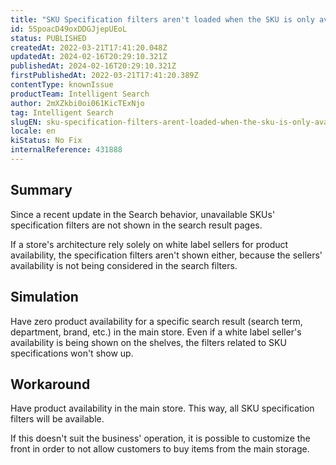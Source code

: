 ```yaml
---
title: "SKU Specification filters aren't loaded when the SKU is only available in a Whitelabel seller"
id: 5SpoacD49oxDDGJjepUEoL
status: PUBLISHED
createdAt: 2022-03-21T17:41:20.048Z
updatedAt: 2024-02-16T20:29:10.321Z
publishedAt: 2024-02-16T20:29:10.321Z
firstPublishedAt: 2022-03-21T17:41:20.389Z
contentType: knownIssue
productTeam: Intelligent Search
author: 2mXZkbi0oi061KicTExNjo
tag: Intelligent Search
slugEN: sku-specification-filters-arent-loaded-when-the-sku-is-only-available-in-a-whitelabel-seller
locale: en
kiStatus: No Fix
internalReference: 431888
---
```


## Summary


Since a recent update in the Search behavior, unavailable SKUs' specification filters are not shown in the search result pages.

If a store's architecture rely solely on white label sellers for product availability, the specification filters aren't shown either, because the sellers' availability is not being considered in the search filters.



## Simulation


Have zero product availability for a specific search result (search term, department, brand, etc.) in the main store. Even if a white label seller's availability is being shown on the shelves, the filters related to SKU specifications won't show up.



## Workaround


Have product availability in the main store. This way, all SKU specification filters will be available.

If this doesn't suit the business' operation, it is possible to customize the front in order to not allow customers to buy items from the main storage.

